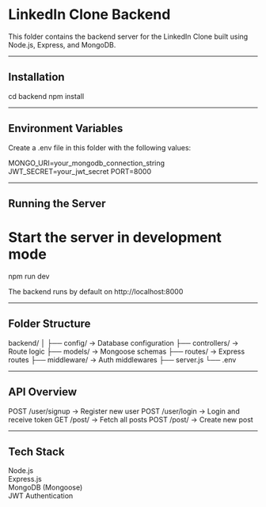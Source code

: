 # LinkedIn Clone Backend

This folder contains the backend server for the LinkedIn Clone built using Node.js, Express, and MongoDB.

------------------------------------------
Installation
------------------------------------------

cd backend
npm install

------------------------------------------
Environment Variables
------------------------------------------

Create a .env file in this folder with the following values:

MONGO_URI=your_mongodb_connection_string
JWT_SECRET=your_jwt_secret
PORT=8000

------------------------------------------
Running the Server
------------------------------------------

# Start the server in development mode
npm run dev

The backend runs by default on http://localhost:8000

------------------------------------------
Folder Structure
------------------------------------------

backend/
│
├── config/        -> Database configuration
├── controllers/   -> Route logic
├── models/        -> Mongoose schemas
├── routes/        -> Express routes
├── middleware/    -> Auth middlewares
├── server.js
└── .env

------------------------------------------
API Overview
------------------------------------------

POST /user/signup      -> Register new user
POST /user/login       -> Login and receive token
GET  /post/            -> Fetch all posts
POST /post/            -> Create new post

------------------------------------------
Tech Stack
------------------------------------------

Node.js  
Express.js  
MongoDB (Mongoose)  
JWT Authentication
